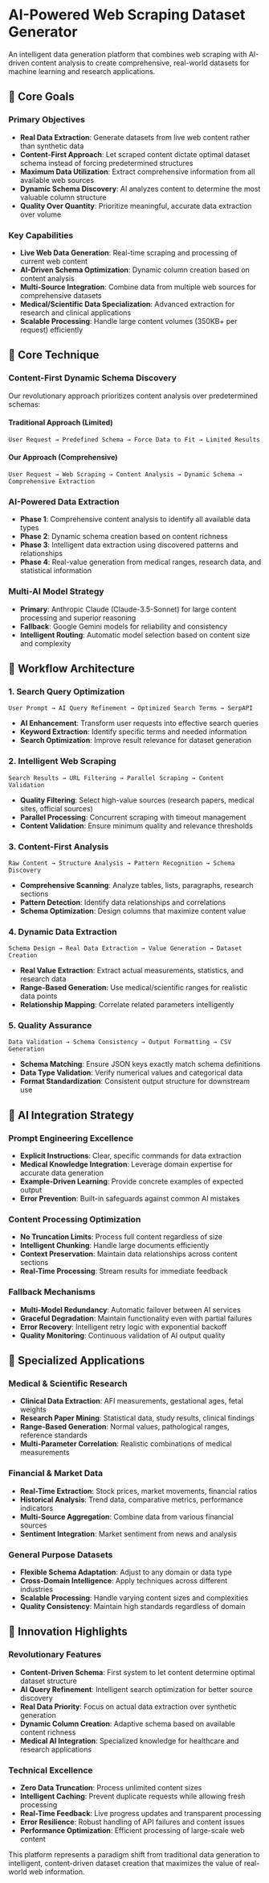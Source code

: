 # AI-Powered Web Scraping Dataset Generator

An intelligent data generation platform that combines web scraping with AI-driven content analysis to create comprehensive, real-world datasets for machine learning and research applications.

## 🎯 Core Goals

### Primary Objectives
- **Real Data Extraction**: Generate datasets from live web content rather than synthetic data
- **Content-First Approach**: Let scraped content dictate optimal dataset schema instead of forcing predetermined structures
- **Maximum Data Utilization**: Extract comprehensive information from all available web sources
- **Dynamic Schema Discovery**: AI analyzes content to determine the most valuable column structure
- **Quality Over Quantity**: Prioritize meaningful, accurate data extraction over volume

### Key Capabilities
- **Live Web Data Generation**: Real-time scraping and processing of current web content
- **AI-Driven Schema Optimization**: Dynamic column creation based on content analysis
- **Multi-Source Integration**: Combine data from multiple web sources for comprehensive datasets
- **Medical/Scientific Data Specialization**: Advanced extraction for research and clinical applications
- **Scalable Processing**: Handle large content volumes (350KB+ per request) efficiently

## 🔬 Core Technique

### Content-First Dynamic Schema Discovery

Our revolutionary approach prioritizes content analysis over predetermined schemas:

#### Traditional Approach (Limited)
```
User Request → Predefined Schema → Force Data to Fit → Limited Results
```

#### Our Approach (Comprehensive)
```
User Request → Web Scraping → Content Analysis → Dynamic Schema → Comprehensive Extraction
```

### AI-Powered Data Extraction
- **Phase 1**: Comprehensive content analysis to identify all available data types
- **Phase 2**: Dynamic schema creation based on content richness
- **Phase 3**: Intelligent data extraction using discovered patterns and relationships
- **Phase 4**: Real-value generation from medical ranges, research data, and statistical information

### Multi-AI Model Strategy
- **Primary**: Anthropic Claude (Claude-3.5-Sonnet) for large content processing and superior reasoning
- **Fallback**: Google Gemini models for reliability and consistency
- **Intelligent Routing**: Automatic model selection based on content size and complexity

## 🔄 Workflow Architecture

### 1. Search Query Optimization
```
User Prompt → AI Query Refinement → Optimized Search Terms → SerpAPI
```
- **AI Enhancement**: Transform user requests into effective search queries
- **Keyword Extraction**: Identify specific terms and needed information
- **Search Optimization**: Improve result relevance for dataset generation

### 2. Intelligent Web Scraping
```
Search Results → URL Filtering → Parallel Scraping → Content Validation
```
- **Quality Filtering**: Select high-value sources (research papers, medical sites, official sources)
- **Parallel Processing**: Concurrent scraping with timeout management
- **Content Validation**: Ensure minimum quality and relevance thresholds

### 3. Content-First Analysis
```
Raw Content → Structure Analysis → Pattern Recognition → Schema Discovery
```
- **Comprehensive Scanning**: Analyze tables, lists, paragraphs, research sections
- **Pattern Detection**: Identify data relationships and correlations
- **Schema Optimization**: Design columns that maximize content value

### 4. Dynamic Data Extraction
```
Schema Design → Real Data Extraction → Value Generation → Dataset Creation
```
- **Real Value Extraction**: Extract actual measurements, statistics, and research data
- **Range-Based Generation**: Use medical/scientific ranges for realistic data points
- **Relationship Mapping**: Correlate related parameters intelligently

### 5. Quality Assurance
```
Data Validation → Schema Consistency → Output Formatting → CSV Generation
```
- **Schema Matching**: Ensure JSON keys exactly match schema definitions
- **Data Type Validation**: Verify numerical values and categorical data
- **Format Standardization**: Consistent output structure for downstream use

## 🧠 AI Integration Strategy

### Prompt Engineering Excellence
- **Explicit Instructions**: Clear, specific commands for data extraction
- **Medical Knowledge Integration**: Leverage domain expertise for accurate data generation
- **Example-Driven Learning**: Provide concrete examples of expected output
- **Error Prevention**: Built-in safeguards against common AI mistakes

### Content Processing Optimization
- **No Truncation Limits**: Process full content regardless of size
- **Intelligent Chunking**: Handle large documents efficiently
- **Context Preservation**: Maintain data relationships across content sections
- **Real-Time Processing**: Stream results for immediate feedback

### Fallback Mechanisms
- **Multi-Model Redundancy**: Automatic failover between AI services
- **Graceful Degradation**: Maintain functionality even with partial failures
- **Error Recovery**: Intelligent retry logic with exponential backoff
- **Quality Monitoring**: Continuous validation of AI output quality

## 🎯 Specialized Applications

### Medical & Scientific Research
- **Clinical Data Extraction**: AFI measurements, gestational ages, fetal weights
- **Research Paper Mining**: Statistical data, study results, clinical findings
- **Range-Based Generation**: Normal values, pathological ranges, reference standards
- **Multi-Parameter Correlation**: Realistic combinations of medical measurements

### Financial & Market Data
- **Real-Time Extraction**: Stock prices, market movements, financial ratios
- **Historical Analysis**: Trend data, comparative metrics, performance indicators
- **Multi-Source Aggregation**: Combine data from various financial sources
- **Sentiment Integration**: Market sentiment from news and analysis

### General Purpose Datasets
- **Flexible Schema Adaptation**: Adjust to any domain or data type
- **Cross-Domain Intelligence**: Apply techniques across different industries
- **Scalable Processing**: Handle varying content sizes and complexities
- **Quality Consistency**: Maintain high standards regardless of domain

## 🚀 Innovation Highlights

### Revolutionary Features
- **Content-Driven Schema**: First system to let content determine optimal dataset structure
- **AI Query Refinement**: Intelligent search optimization for better source discovery
- **Real Data Priority**: Focus on actual data extraction over synthetic generation
- **Dynamic Column Creation**: Adaptive schema based on available content richness
- **Medical AI Integration**: Specialized knowledge for healthcare and research applications

### Technical Excellence
- **Zero Data Truncation**: Process unlimited content sizes
- **Intelligent Caching**: Prevent duplicate requests while allowing fresh processing
- **Real-Time Feedback**: Live progress updates and transparent processing
- **Error Resilience**: Robust handling of API failures and content issues
- **Performance Optimization**: Efficient processing of large-scale web content

This platform represents a paradigm shift from traditional data generation to intelligent, content-driven dataset creation that maximizes the value of real-world web information.
